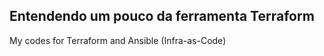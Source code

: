 ## Entendendo um pouco da ferramenta Terraform







My codes for Terraform and Ansible (Infra-as-Code)
